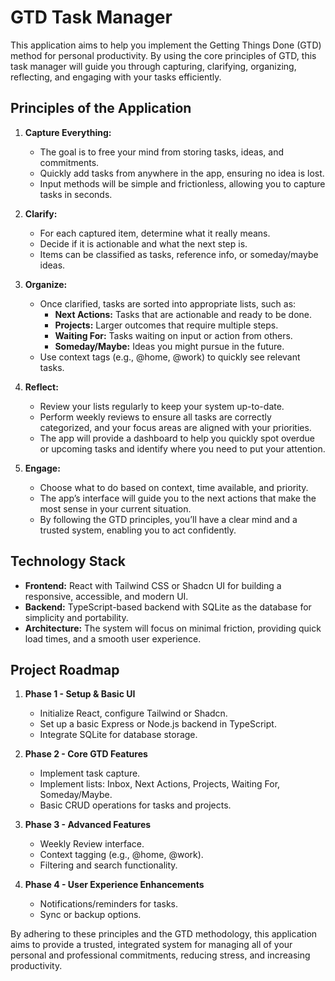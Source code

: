 # GTD Task Manager

This application aims to help you implement the Getting Things Done (GTD) method for personal productivity. By using the core principles of GTD, this task manager will guide you through capturing, clarifying, organizing, reflecting, and engaging with your tasks efficiently.

## Principles of the Application

1. **Capture Everything:**
   - The goal is to free your mind from storing tasks, ideas, and commitments.
   - Quickly add tasks from anywhere in the app, ensuring no idea is lost.
   - Input methods will be simple and frictionless, allowing you to capture tasks in seconds.

2. **Clarify:**
   - For each captured item, determine what it really means.
   - Decide if it is actionable and what the next step is.
   - Items can be classified as tasks, reference info, or someday/maybe ideas.

3. **Organize:**
   - Once clarified, tasks are sorted into appropriate lists, such as:
     - **Next Actions:** Tasks that are actionable and ready to be done.
     - **Projects:** Larger outcomes that require multiple steps.
     - **Waiting For:** Tasks waiting on input or action from others.
     - **Someday/Maybe:** Ideas you might pursue in the future.
   - Use context tags (e.g., @home, @work) to quickly see relevant tasks.

4. **Reflect:**
   - Review your lists regularly to keep your system up-to-date.
   - Perform weekly reviews to ensure all tasks are correctly categorized, and your focus areas are aligned with your priorities.
   - The app will provide a dashboard to help you quickly spot overdue or upcoming tasks and identify where you need to put your attention.

5. **Engage:**
   - Choose what to do based on context, time available, and priority.
   - The app’s interface will guide you to the next actions that make the most sense in your current situation.
   - By following the GTD principles, you’ll have a clear mind and a trusted system, enabling you to act confidently.

## Technology Stack

- **Frontend:** React with Tailwind CSS or Shadcn UI for building a responsive, accessible, and modern UI.
- **Backend:** TypeScript-based backend with SQLite as the database for simplicity and portability.
- **Architecture:** The system will focus on minimal friction, providing quick load times, and a smooth user experience.

## Project Roadmap

1. **Phase 1 - Setup & Basic UI**
   - Initialize React, configure Tailwind or Shadcn.
   - Set up a basic Express or Node.js backend in TypeScript.
   - Integrate SQLite for database storage.

2. **Phase 2 - Core GTD Features**
   - Implement task capture.
   - Implement lists: Inbox, Next Actions, Projects, Waiting For, Someday/Maybe.
   - Basic CRUD operations for tasks and projects.

3. **Phase 3 - Advanced Features**
   - Weekly Review interface.
   - Context tagging (e.g., @home, @work).
   - Filtering and search functionality.
   
4. **Phase 4 - User Experience Enhancements**
   - Notifications/reminders for tasks.
   - Sync or backup options.

By adhering to these principles and the GTD methodology, this application aims to provide a trusted, integrated system for managing all of your personal and professional commitments, reducing stress, and increasing productivity.